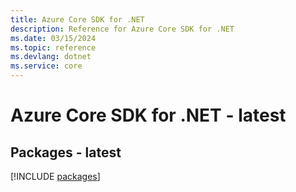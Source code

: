 ```yaml
---
title: Azure Core SDK for .NET
description: Reference for Azure Core SDK for .NET
ms.date: 03/15/2024
ms.topic: reference
ms.devlang: dotnet
ms.service: core
---
```

# Azure Core SDK for .NET - latest
## Packages - latest
[!INCLUDE [packages](core-index.md)]
